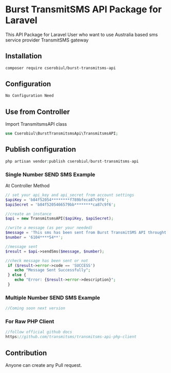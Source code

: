 # Burst TransmitSMS API Package for Laravel
This API Package for Laravel User who want to use Australia based sms service provider TransmitSMS gateway
## Installation
```sh
composer require cserobiul/burst-transmitsms-api
```
## Configuration
```sh
No Configuration Need
```

## Use from Controller
Import TransmitsmsAPI class
```php
use Cserobiul\BurstTransmitsmsApi\TransmitsmsAPI;
```

## Publish configuration
```php
php artisan vendor:publish cserobiul/burst-transmitsms-api
```

### Single Number SEND SMS Example
At Controller Method

```php
// set your api_key and api_secret from account settings
$apiKey = 'b84f52054********f789bfeca87c9f6';
$apiSecret = 'b84f5205466579bb********ca87c9f6';

//create an instance
$api = new TransmitsmsAPI($apiKey, $apiSecret);

//write a message (as per your needed)
$message = 'This sms has been sent from Burst TransmitSMS API throught cserobiul/burst-transmitsms-api package.'
$number = '6104****54**';

//message sent  
$result = $api->sendSms($message, $number);

//check message has been sent or not
 if ($result->error->code == 'SUCCESS') 
    echo "Message Sent Successfully";
 } else {
    echo "Error: {$result->error->description}";
 }

```

### Multiple Number SEND SMS Example

```php
//Coming soon next version

```

### For Raw PHP Client

```php
//follow official github docs
https://github.com/transmitsms/transmitsms-api-php-client

```

## Contribution
Anyone can create any Pull request.




